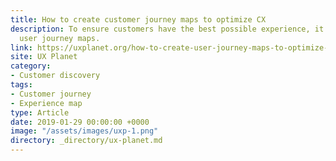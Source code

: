 ```yaml
---
title: How to create customer journey maps to optimize CX
description: To ensure customers have the best possible experience, it’s crucial to create
  user journey maps.
link: https://uxplanet.org/how-to-create-user-journey-maps-to-optimize-cx-ed82ac5ee29a
site: UX Planet
category:
- Customer discovery
tags:
- Customer journey
- Experience map
type: Article
date: 2019-01-29 00:00:00 +0000
image: "/assets/images/uxp-1.png"
directory: _directory/ux-planet.md
---
```

